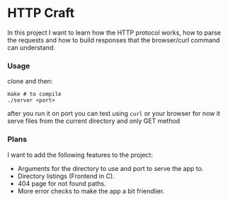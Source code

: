 # HTTP Craft

In this project I want to learn how the HTTP protocol works, how to
parse the requests and how to build responses that the browser/curl command can
understand.

### Usage
clone and then:

```console
make # to compile
./server <port>
```

after you run it on port you can test using `curl` or your browser
for now it serve files from the current directory and only GET method

### Plans

I want to add the following features to the project:
- Arguments for the directory to use and port to serve the app to.
- Directory listings (Frontend in C).
- 404 page for not found paths.
- More error checks to make the app a bit friendlier.
